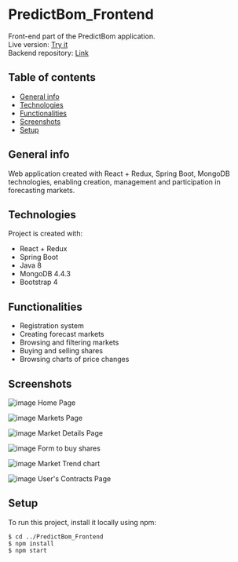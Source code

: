 # PredictBom_Frontend
Front-end part of the PredictBom application.
<br />
Live version: 	[Try it](https://wojtekboman.github.io/PredictBom_Frontend)
<br />
Backend repository: [Link](https://github.com/WojtekBoman/PredictBom_Backend)

## Table of contents
* [General info](#general-info)
* [Technologies](#technologies)
* [Functionalities](#functionalities)
* [Screenshots](#screenshots)
* [Setup](#setup)

## General info
Web application created with React + Redux, Spring Boot, MongoDB technologies, enabling creation, management and participation in forecasting markets.

	
## Technologies
Project is created with:
* React + Redux
* Spring Boot
* Java 8
* MongoDB 4.4.3
* Bootstrap 4 

## Functionalities
* Registration system
* Creating forecast markets
* Browsing and filtering markets
* Buying and selling shares
* Browsing charts of price changes

## Screenshots
![image](https://user-images.githubusercontent.com/47774969/108199153-e03c4000-711c-11eb-8db3-21054508c3e6.png)
Home Page

![image](https://user-images.githubusercontent.com/47774969/108200401-b8e67280-711e-11eb-8638-5048a96bcc3d.png)
Markets Page

![image](https://user-images.githubusercontent.com/47774969/108200510-dc112200-711e-11eb-9660-dc4ca6abc8ce.png)
Market Details Page

![image](https://user-images.githubusercontent.com/47774969/108200911-68234980-711f-11eb-981a-76ae58221858.png)
Form to buy shares

![image](https://user-images.githubusercontent.com/47774969/108200981-7ffacd80-711f-11eb-9db1-dc696a574f46.png)
Market Trend chart

![image](https://user-images.githubusercontent.com/47774969/108201126-b0426c00-711f-11eb-880a-fccfac0e1090.png)
User's Contracts Page

## Setup
To run this project, install it locally using npm:

```
$ cd ../PredictBom_Frontend
$ npm install
$ npm start
```


